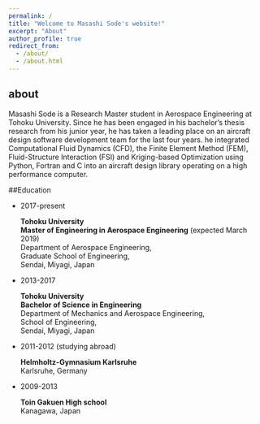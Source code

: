 ```yaml
---
permalink: /
title: "Welcome to Masashi Sode's website!"
excerpt: "About"
author_profile: true
redirect_from: 
  - /about/
  - /about.html
---
```


## about
<!-- ====== -->

Masashi Sode is a Research Master student in Aerospace Engineering at Tohoku University.
Since he has been engaged in his bachelor’s thesis research from his junior year, he has taken a leading place on an aircraft design software development team for the last four years. he integrated Computational Fluid Dynamics (CFD), the Finite Element Method (FEM), Fluid-Structure Interaction (FSI) and Kriging-based Optimization using Python, Fortran and C into an aircraft design library operating on a high performance computer.

##Education
<!-- ====== -->

- 2017-present

    **Tohoku University**  
    **Master of Engineering in Aerospace Engineering** (expected March 2019)  
    Department of Aerospace Engineering,  
    Graduate School of Engineering,  
    Sendai, Miyagi, Japan

- 2013-2017

    **Tohoku University**  
    **Bachelor of Science in Engineering**  
    Department of Mechanics and Aerospace Engineering,  
    School of Engineering,  
    Sendai, Miyagi, Japan

- 2011-2012 (studying abroad)

    **Helmholtz-Gymnasium Karlsruhe**  
    Karlsruhe, Germany

- 2009-2013

    **Toin Gakuen High school**  
    Kanagawa, Japan
